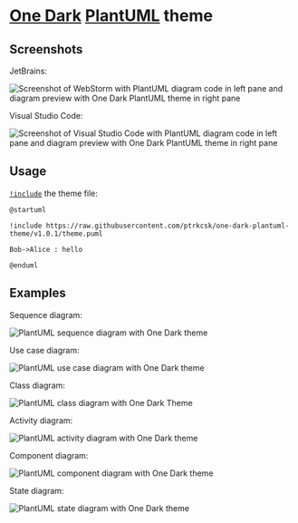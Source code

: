 # [One Dark](https://github.com/atom/atom/tree/v1.53.0/packages/one-dark-ui) [PlantUML](https://plantuml.com) theme

## Screenshots

JetBrains:

![Screenshot of WebStorm with PlantUML diagram code in left pane and diagram preview with One Dark PlantUML theme in right pane](docs/ide-screenshots/jetbrains.png)

Visual Studio Code:

![Screenshot of Visual Studio Code with PlantUML diagram code in left pane and diagram preview with One Dark PlantUML theme in right pane](docs/ide-screenshots/vs-code.png)

## Usage

[`!include`](https://plantuml.com/preprocessing#393335a6fd28a804) the theme file:

```puml
@startuml

!include https://raw.githubusercontent.com/ptrkcsk/one-dark-plantuml-theme/v1.0.1/theme.puml

Bob->Alice : hello

@enduml
```

## Examples

Sequence diagram:

![PlantUML sequence diagram with One Dark theme](examples/sequence.png)

Use case diagram:

![PlantUML use case diagram with One Dark theme](examples/use-case.png)

Class diagram:

![PlantUML class diagram with One Dark Theme](examples/class.png)

Activity diagram:

![PlantUML activity diagram with One Dark theme](examples/activity.png)

Component diagram:

![PlantUML component diagram with One Dark theme](examples/component.png)

State diagram:

![PlantUML state diagram with One Dark theme](examples/state.png)
